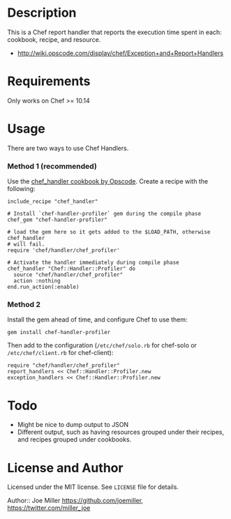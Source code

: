 Description
===========

This is a Chef report handler that reports the execution time spent in each:
cookbook, recipe, and resource.

* http://wiki.opscode.com/display/chef/Exception+and+Report+Handlers

Requirements
============

Only works on Chef >= 10.14

Usage
=====

There are two ways to use Chef Handlers.

### Method 1 (recommended)

Use the
[chef_handler cookbook by Opscode](http://community.opscode.com/cookbooks/chef_handler).
Create a recipe with the following:

    include_recipe "chef_handler"

    # Install `chef-handler-profiler` gem during the compile phase
    chef_gem "chef-handler-profiler"

    # load the gem here so it gets added to the $LOAD_PATH, otherwise chef_handler
    # will fail.
    require 'chef/handler/chef_profiler'

    # Activate the handler immediately during compile phase
    chef_handler "Chef::Handler::Profiler" do
      source "chef/handler/chef_profiler"
      action :nothing
    end.run_action(:enable)


### Method 2

Install the gem ahead of time, and configure Chef to use
them:

    gem install chef-handler-profiler

Then add to the configuration (`/etc/chef/solo.rb` for chef-solo or
`/etc/chef/client.rb` for chef-client):

    require "chef/handler/chef_profiler"
    report_handlers << Chef::Handler::Profiler.new
    exception_handlers << Chef::Handler::Profiler.new


Todo
====

- Might be nice to dump output to JSON
- Different output, such as having resources grouped under their recipes,
  and recipes grouped under cookbooks.

License and Author
==================

Licensed under the MIT license. See `LICENSE` file for details.

Author:: Joe Miller <https://github.com/joemiller>, <https://twitter.com/miller_joe>
